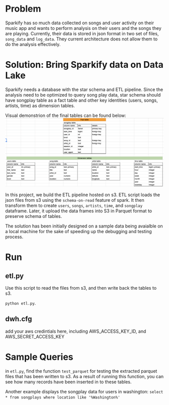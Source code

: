 # Problem
 Sparkify has so much data collected on songs and user activity on their music app and wants to perform analysis on their users and the songs they are playing. Currently, their data is stored in json format in two set of files, `song_data` and `log_data`. They current architecture does not allow them to do the analysis effectively.
 
# Solution: Bring Sparkify data on Data Lake

Sparkify needs a database with the star schema and ETL pipeline. Since the analysis need to be optimized to query song play data, star schema should have songplay table as a fact table and other key identities (users, songs, artists, time) as dimension tables.  
 
Visual demonstrion of the final tables can be found below:
![diagram](fact-dimension-tables.png)
 
In this project, we build the ETL pipeline hosted on s3. ETL script loads the json files from s3 using the `schema-on-read` feature of spark. It then transform them to create `users`, `songs`, `artists`, `time`, and `songplay` dataframe. Later, it upload the data frames into S3 in Parquet format to preserve schema of tables.

The solution has been initially designed on a sample data being avaialble on a local machine for the sake of speeding up the debugging and testing process.

# Run

## etl.py

Use this script to read the files from s3, and then write back the tables to s3.

`python etl.py`. 

## dwh.cfg
add your aws credintials here, including AWS_ACCESS_KEY_ID, and AWS_SECRET_ACCESS_KEY


# Sample Queries
in `etl.py`, find the function `test_parquet` for testing the extracted parquet files that has been written to s3.
As a result of running this function, you can see how many records have been inserted in to these tables.

Another example displays the songplay data for users in washington:
 `select * from songplays where location like '%Washington%'`
 

 


